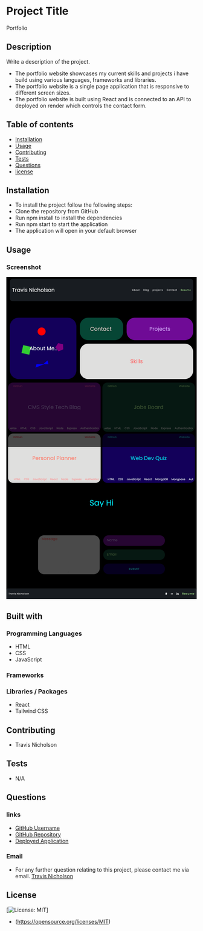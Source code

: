 # Project Title
Portfolio
## Description
Write a description of the project.

- The portfolio website showcases my current skills and projects i have build using various languages, frameworks and libraries.
- The portfolio website is a single page application that is responsive to different screen sizes.
- The portfolio website is built using React and is connected to an API to deployed on render which controls the contact form.
## Table of contents
- [Installation](#installation)
- [Usage](#Usage)
- [Contributing](#Contributing)
- [Tests](#Tests)
- [Questions](#Questions)
- [license](#license)

## Installation
- To install the project follow the following steps:
- Clone the repository from GitHub
- Run npm install to install the dependencies
- Run npm start to start the application
- The application will open in your default browser
## Usage

### Screenshot
![](./src/assets/images/screenshot.png)

## Built with
### Programming Languages
- HTML
- CSS
- JavaScript
### Frameworks

### Libraries / Packages
- React
- Tailwind CSS
## Contributing
- Travis Nicholson
## Tests
- N/A
## Questions
### links
- [GitHub Username](https://github.com/Travisnicholson90)
- [GitHub Repository](https://github.com/Travisnicholson90/portfolio-usyd)
- [Deployed Application](https://travisnicholson90.github.io/portfolio-usyd/)

### Email
- For any further question relating to this project, please contact me via email.
[Travis Nicholson](mailto::nicholson_travis@hotmail.com)

## License
[![License: MIT](https://img.shields.io/badge/License-MIT-yellow.svg)]
 - (https://opensource.org/licenses/MIT)

